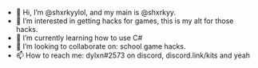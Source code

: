 - 👋 Hi, I’m @shxrkyylol, and my main is @shxrkyy.
- 👀 I’m interested in getting hacks for games, this is my alt for those hacks.
- 🌱 I’m currently learning how to use C#
- 💞️ I’m looking to collaborate on: school game hacks.
- 📫 How to reach me: dylxn#2573 on discord, discord.link/kits and yeah

<!---
shxrkyylol/shxrkyylol is a ✨ special ✨ repository because its `README.md` (this file) appears on your GitHub profile.
You can click the Preview link to take a look at your changes.
--->
